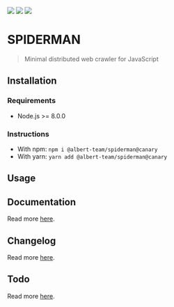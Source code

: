 ![](https://img.shields.io/github/license/albert-team/spiderman.svg?style=flat-square)
![](https://img.shields.io/npm/v/@albert-team/spiderman/canary.svg?style=flat-square)
![](https://img.shields.io/npm/v/@albert-team/spiderman/latest.svg?style=flat-square)

# SPIDERMAN

> Minimal distributed web crawler for JavaScript

## Installation

### Requirements

- Node.js >= 8.0.0

### Instructions

- With npm: `npm i @albert-team/spiderman@canary`
- With yarn: `yarn add @albert-team/spiderman@canary`

## Usage

## Documentation

Read more [here](https://albert-team.github.io/spiderman).

## Changelog

Read more [here](https://github.com/albert-team/spiderman/blob/master/CHANGELOG.md).

## Todo

Read more [here](https://github.com/albert-team/spiderman/blob/master/TODO.md).
